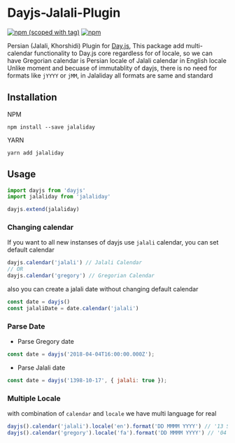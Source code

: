 # Dayjs-Jalali-Plugin
[![npm (scoped with tag)](https://img.shields.io/npm/v/@zoomit/dayjs-jalali-plugin/latest.svg?style=flat-square)](https://www.npmjs.com/package/@zoomit/dayjs-jalali-plugin)
[![npm](https://img.shields.io/npm/dt/@zoomit/dayjs-jalali-plugin.svg?style=flat-square)](https://www.npmjs.com/package/@zoomit/dayjs-jalali-plugin)


Persian (Jalali, Khorshidi) Plugin for [Day.js](https://github.com/iamkun/dayjs), This package add multi-calendar functionality to Day.js core regardless for of locale, so we can have Gregorian calendar is Persian locale of Jalali calendar in English locale
Unlike moment and becuase of immutablity of dayjs, there is no need for formats like `jYYYY` or `jMM`, in Jalaliday all formats are same and standard

>

## Installation
NPM
```
npm install --save jalaliday
```
YARN
```
yarn add jalaliday
```

## Usage
```javascript
import dayjs from 'dayjs'
import jalaliday from 'jalaliday'

dayjs.extend(jalaliday)
```

### Changing calendar
If you want to all new instanses of dayjs use `jalali` calendar, you can set default calendar
```javascript
dayjs.calendar('jalali') // Jalali Calendar
// OR
dayjs.calendar('gregory') // Gregorian Calendar
```
also you can create a jalali date without changing default calendar
```javascript
const date = dayjs()
const jalaliDate = date.calendar('jalali')
```

### Parse Date
- Parse Gregory date
```js
const date = dayjs('2018-04-04T16:00:00.000Z');
```
- Parse Jalali date
```js
const date = dayjs('1398-10-17', { jalali: true });
```

### Multiple Locale
with combination of `calendar` and `locale` we have multi language for real
```javascript
dayjs().calendar('jalali').locale('en').format('DD MMMM YYYY') // '13 Shahrivar 1397'
dayjs().calendar('gregory').locale('fa').format('DD MMMM YYYY') // '04 سپتامبر 2018'
```

